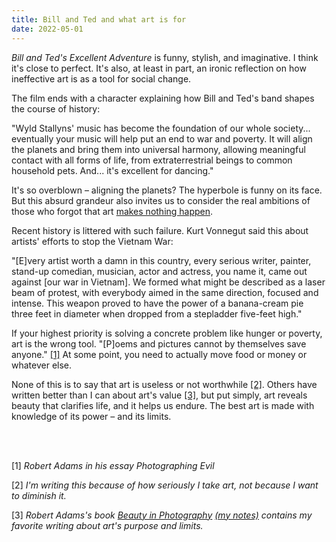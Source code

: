```yaml
---
title: Bill and Ted and what art is for
date: 2022-05-01
---
```


_Bill and Ted's Excellent Adventure_ is funny, stylish, and imaginative. I think it's close to perfect. It's also, at least in part, an ironic reflection on how ineffective art is as a tool for social change.

The film ends with a character explaining how Bill and Ted's band shapes the course of history:

<p class="quote">
"Wyld Stallyns' music has become the foundation of our whole society... eventually your music will help put an end to war and poverty. It will align the planets and bring them into universal harmony, allowing meaningful contact with all forms of life, from extraterrestrial beings to common household pets. And... it's excellent for dancing."
</p>

 It's so overblown – aligning the planets? The hyperbole is funny on its face. But this absurd grandeur also invites us to consider the real ambitions of those who forgot that art [makes nothing happen](http://mason.gmu.edu/~rnanian/Auden-InMemoryofYeats.html).

Recent history is littered with such failure. Kurt Vonnegut said this about artists' efforts to stop the Vietnam War:

<p class="quote">
"[E]very artist worth a damn in this country, every serious writer, painter, stand-up comedian, musician, actor and actress, you name it, came out against [our war in Vietnam]. We formed what might be described as a laser beam of protest, with everybody aimed in the same direction, focused and intense. This weapon proved to have the power of a banana-cream pie three feet in diameter when dropped from a stepladder five-feet high."
</p>

If your highest priority is solving a concrete problem like hunger or poverty, art is the wrong tool. "[P]oems and pictures cannot by themselves save anyone." [[1]](blog/bill-and-ted-on-art/index.html#note-1) At some point, you need to actually move food or money or whatever else.

None of this is to say that art is useless or not worthwhile [[2]](blog/bill-and-ted-on-art/index.html#note-2). Others have written better than I can about art's value [[3]](blog/bill-and-ted-on-art/index.html#note-2), but put simply, art reveals beauty that clarifies life, and it helps us endure. The best art is made with knowledge of its power – and its limits.

<br>
<br>

[1]<i id="note-1"> Robert Adams in his essay Photographing Evil</i>

[2]<i id="note-2"> I'm writing this because of how seriously I take art, not because I want to diminish it.</i>

[3]<i id="note-3"> Robert Adams's book [Beauty in Photography](https://aperture.org/books/beauty-in-photography/) [(my notes)](https://github.com/iechevarria/reading-notes/blob/master/2021/beauty-in-photography-adams-1981.md) contains my favorite writing about art's purpose and limits.</i>
